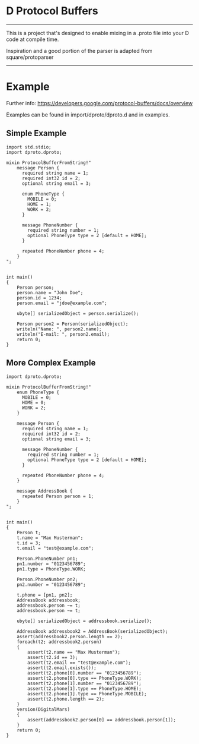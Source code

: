 # D Protocol Buffers

----

This is a project that's designed to enable mixing in a .proto file into your D code at compile time.

Inspiration and a good portion of the parser is adapted from square/protoparser


----
# Example

Further info: https://developers.google.com/protocol-buffers/docs/overview

Examples can be found in import/dproto/dproto.d and in examples.

## Simple Example

    import std.stdio;
    import dproto.dproto;
    
    mixin ProtocolBufferFromString!"
        message Person {
          required string name = 1;
          required int32 id = 2;
          optional string email = 3;
    
          enum PhoneType {
            MOBILE = 0;
            HOME = 1;
            WORK = 2;
          }
    
          message PhoneNumber {
            required string number = 1;
            optional PhoneType type = 2 [default = HOME];
          }
    
          repeated PhoneNumber phone = 4;
        }
    ";
    
    
    int main()
    {
        Person person;
        person.name = "John Doe";
        person.id = 1234;
        person.email = "jdoe@example.com";
    
        ubyte[] serializedObject = person.serialize();
    
        Person person2 = Person(serializedObject);
        writeln("Name: ", person2.name);
        writeln("E-mail: ", person2.email);
        return 0;
    }

## More Complex Example

    import dproto.dproto;
    
    mixin ProtocolBufferFromString!"
        enum PhoneType {
          MOBILE = 0;
          HOME = 0;
          WORK = 2;
        }
    
        message Person {
          required string name = 1;
          required int32 id = 2;
          optional string email = 3;
    
          message PhoneNumber {
            required string number = 1;
            optional PhoneType type = 2 [default = HOME];
          }
    
          repeated PhoneNumber phone = 4;
        }
    
        message AddressBook {
          repeated Person person = 1;
        }
    ";
    
    
    int main()
    {
        Person t;
        t.name = "Max Musterman";
        t.id = 3;
        t.email = "test@example.com";
    
        Person.PhoneNumber pn1;
        pn1.number = "0123456789";
        pn1.type = PhoneType.WORK;
        
        Person.PhoneNumber pn2;
        pn2.number = "0123456789";
    
        t.phone = [pn1, pn2];
        AddressBook addressbook;
        addressbook.person ~= t;
        addressbook.person ~= t;
    
        ubyte[] serializedObject = addressbook.serialize();
        
        AddressBook addressbook2 = AddressBook(serializedObject);
        assert(addressbook2.person.length == 2);
        foreach(t2; addressbook2.person)
        {
            assert(t2.name == "Max Musterman");
            assert(t2.id == 3);
            assert(t2.email == "test@example.com");
            assert(t2.email.exists());
            assert(t2.phone[0].number == "0123456789");
            assert(t2.phone[0].type == PhoneType.WORK);
            assert(t2.phone[1].number == "0123456789");
            assert(t2.phone[1].type == PhoneType.HOME);
            assert(t2.phone[1].type == PhoneType.MOBILE);
            assert(t2.phone.length == 2);
        }
        version(DigitalMars)
        {
            assert(addressbook2.person[0] == addressbook.person[1]);
        }
        return 0;
    }
